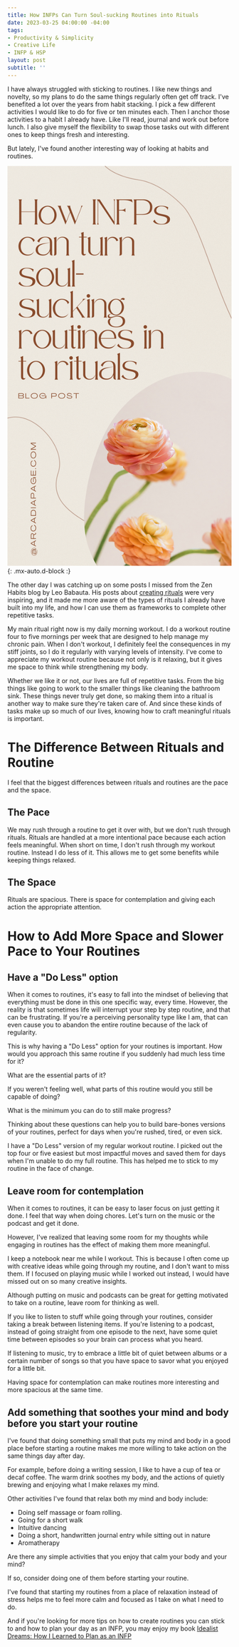 ```yaml
---
title: How INFPs Can Turn Soul-sucking Routines into Rituals
date: 2023-03-25 04:00:00 -04:00
tags:
- Productivity & Simplicity
- Creative Life
- INFP & HSP
layout: post
subtitle: ''
---
```


I have always struggled with sticking to routines. I like new things and novelty, so my plans to do the same things regularly often get off track.
I've benefited a lot over the years from habit stacking. I pick a few different activities I would like to do for five or ten minutes each. Then I anchor those activities to a habit I already have. Like I'll read, journal and work out before lunch. I also give myself the flexibility to swap those tasks out with different ones to keep things fresh and interesting.

But lately, I've found another interesting way of looking at habits and routines.

![INFP Routines to Rituals](/uploads/infp-routines-to-rituals.png "INFP Planning INFP organization INFP Routine Healthy INFP"){: .mx-auto.d-block :}

The other day I was catching up on some posts I missed from the Zen Habits blog by Leo Babauta. His posts about [creating rituals](https://zenhabits.net/create-rituals/) were very inspiring, and it made me more aware of the types of rituals I already have built into my life, and how I can use them as frameworks to complete other repetitive tasks.

My main ritual right now is my daily morning workout. I do a workout routine four to five mornings per week that are designed to help manage my chronic pain. When I don't workout, I definitely feel the consequences in my stiff joints, so I do it regularly with varying levels of intensity. I've come to appreciate my workout routine because not only is it relaxing, but it gives me space to think while strengthening my body.

Whether we like it or not, our lives are full of repetitive tasks. From the big things like going to work to the smaller things like cleaning the bathroom sink. These things never truly get done, so making them into a ritual is another way to make sure they're taken care of. And since these kinds of tasks make up so much of our lives, knowing how to craft meaningful rituals is important.

# The Difference Between Rituals and Routine

I feel that the biggest differences between rituals and routines are the pace and the space.

## The Pace

We may rush through a routine to get it over with, but we don't rush through rituals. Rituals are handled at a more intentional pace because each action feels meaningful. When short on time, I don't rush through my workout routine. Instead I do less of it. This allows me to get some benefits while keeping things relaxed.

## The Space

Rituals are spacious. There is space for contemplation and giving each action the appropriate attention.

# How to Add More Space and Slower Pace to Your Routines

## Have a "Do Less" option

When it comes to routines, it's easy to fall into the mindset of believing that everything must be done in this one specific way, every time. However, the reality is that sometimes life will interrupt your step by step routine, and that can be frustrating. If you're a perceiving personality type like I am, that can even cause you to abandon the entire routine because of the lack of regularity.

This is why having a "Do Less" option for your routines is important. 
How would you approach this same routine if you suddenly had much less time for it? 

What are the essential parts of it?
 
If you weren't feeling well, what parts of this routine would you still be capable of doing? 

What is the minimum you can do to still make progress?

Thinking about these questions can help you to build bare-bones versions of your routines, perfect for days when you're rushed, tired, or even sick.

I have a "Do Less" version of my regular workout routine. I picked out the top four or five easiest but most impactful moves and saved them for days when I'm unable to do my full routine. This has helped me to stick to my routine in the face of change.

## Leave room for contemplation

When it comes to routines, it can be easy to laser focus on just getting it done. I feel that way when doing chores. Let's turn on the music or the podcast and get it done.

However, I've realized that leaving some room for my thoughts while engaging in routines has the effect of making them more meaningful.

I keep a notebook near me while I workout. This is because I often come up with creative ideas while going through my routine, and I don't want to miss them. If I focused on playing music while I worked out instead, I would have missed out on so many creative insights.

Although putting on music and podcasts can be great for getting motivated to take on a routine, leave room for thinking as well.

If you like to listen to stuff while going through your routines, consider taking a break between listening items. If you're listening to a podcast, instead of going straight from one episode to the next, have some quiet time between episodes so your brain can process what you heard.

If listening to music, try to embrace a little bit of quiet between albums or a certain number of songs so that you have space to savor what you enjoyed for a little bit.

Having space for contemplation can make routines more interesting and more spacious at the same time.

## Add something that soothes your mind and body before you start your routine

I've found that doing something small that puts my mind and body in a good place before starting a routine makes me more willing to take action on the same things day after day.

For example, before doing a writing session, I like to have a cup of tea or decaf coffee. The warm drink soothes my body, and the actions of quietly brewing and enjoying what I make relaxes my mind.

Other activities I've found that relax both my mind and body include:

- Doing self massage or foam rolling.
- Going for a short walk
- Intuitive dancing
- Doing a short, handwritten journal entry while sitting out in nature
- Aromatherapy

Are there any simple activities that you enjoy that calm your body and your mind? 

If so, consider doing one of them before starting your routine.

I've found that starting my routines from a place of relaxation instead of stress helps me to feel more calm and focused as I take on what I need to do.

And if you're looking for more tips on how to create routines you can stick to and how to plan your day as an INFP, you may enjoy my book [Idealist Dreams: How I Learned to Plan as an INFP](https://payhip.com/b/KrBh)




